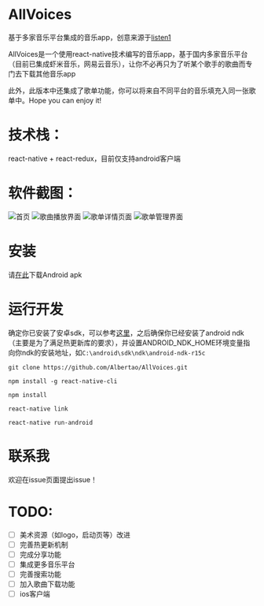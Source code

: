 # AllVoices
基于多家音乐平台集成的音乐app，创意来源于[listen1](https://github.com/listen1/listen1)

AllVoices是一个使用react-native技术编写的音乐app，基于国内多家音乐平台（目前已集成虾米音乐，网易云音乐），让你不必再只为了听某个歌手的歌曲而专门去下载其他音乐app

此外，此版本中还集成了歌单功能，你可以将来自不同平台的音乐填充入同一张歌单中。Hope you can enjoy it!

# 技术栈：
react-native + react-redux，目前仅支持android客户端

# 软件截图：

![首页](http://og2bqlbn5.bkt.clouddn.com/shot.png)
![歌曲播放界面](http://og2bqlbn5.bkt.clouddn.com/shot2.png)
![歌单详情页面](http://og2bqlbn5.bkt.clouddn.com/shot3.png)
![歌单管理界面](http://og2bqlbn5.bkt.clouddn.com/shot4.png)

# 安装

请[在此](https://github.com/Albertao/AllVoices/releases/tag/v0.1.0)下载Android apk

# 运行开发

确定你已安装了安卓sdk，可以参考[这里](http://reactnative.cn/docs/0.48/getting-started.html)，之后确保你已经安装了android ndk（主要是为了满足热更新库的要求），并设置ANDROID_NDK_HOME环境变量指向你ndk的安装地址，如`C:\android\sdk\ndk\android-ndk-r15c`

`git clone https://github.com/Albertao/AllVoices.git`

`npm install -g react-native-cli`

`npm install`

`react-native link`

`react-native run-android`

# 联系我

欢迎在issue页面提出issue！

# TODO:

- [ ] 美术资源（如logo，启动页等）改进
- [ ] 完善热更新机制
- [ ] 完成分享功能
- [ ] 集成更多音乐平台
- [ ] 完善搜索功能
- [ ] 加入歌曲下载功能
- [ ] ios客户端
